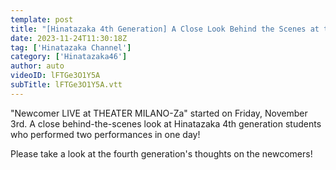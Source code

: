 ```yaml
---
template: post
title: "[Hinatazaka 4th Generation] A Close Look Behind the Scenes at the Newcomer's Performance [Sense of Unity]"
date: 2023-11-24T11:30:18Z
tag: ['Hinatazaka Channel']
category: ['Hinatazaka46']
author: auto 
videoID: lFTGe3O1Y5A
subTitle: lFTGe3O1Y5A.vtt
---
```

"Newcomer LIVE at THEATER MILANO-Za" started on Friday, November 3rd. A close behind-the-scenes look at Hinatazaka 4th generation students who performed two performances in one day!

Please take a look at the fourth generation's thoughts on the newcomers!
